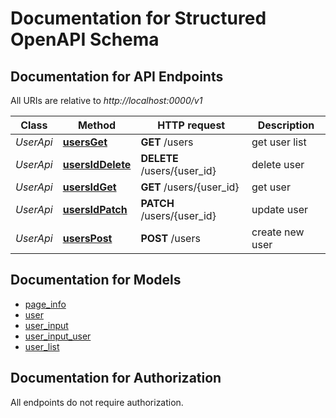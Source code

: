 # Documentation for Structured OpenAPI Schema

<a name="documentation-for-api-endpoints"></a>
## Documentation for API Endpoints

All URIs are relative to *http://localhost:0000/v1*

Class | Method | HTTP request | Description
------------ | ------------- | ------------- | -------------
*UserApi* | [**usersGet**](Apis/UserApi.md#usersget) | **GET** /users | get user list
*UserApi* | [**usersIdDelete**](Apis/UserApi.md#usersiddelete) | **DELETE** /users/{user_id} | delete user
*UserApi* | [**usersIdGet**](Apis/UserApi.md#usersidget) | **GET** /users/{user_id} | get user
*UserApi* | [**usersIdPatch**](Apis/UserApi.md#usersidpatch) | **PATCH** /users/{user_id} | update user
*UserApi* | [**usersPost**](Apis/UserApi.md#userspost) | **POST** /users | create new user


<a name="documentation-for-models"></a>
## Documentation for Models

 - [page_info](./Models/page_info.md)
 - [user](./Models/user.md)
 - [user_input](./Models/user_input.md)
 - [user_input_user](./Models/user_input_user.md)
 - [user_list](./Models/user_list.md)


<a name="documentation-for-authorization"></a>
## Documentation for Authorization

All endpoints do not require authorization.
